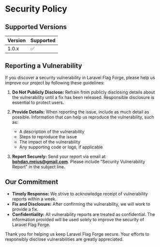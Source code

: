 # Security Policy

## Supported Versions

| Version | Supported |
|---------|-----------|
| 1.0.x   | ✅         |

## Reporting a Vulnerability

If you discover a security vulnerability in Laravel Flag Forge, please help us improve our project by following these guidelines:

1. **Do Not Publicly Disclose:** Refrain from publicly disclosing details about the vulnerability until a fix has been released. Responsible disclosure is essential to protect users.
2. **Provide Details:** When reporting the issue, include as much detail as possible. Information that can help us reproduce the vulnerability, such as:
    - A description of the vulnerability
    - Steps to reproduce the issue
    - The impact of the vulnerability
    - Any supporting code or logs, if applicable

3. **Report Securely:** Send your report via email at **bohdan.meius@gmail.com**. Please include "Security Vulnerability Report" in the subject line.

## Our Commitment

- **Timely Response:** We strive to acknowledge receipt of vulnerability reports within a week.
- **Fix and Disclosure:** After confirming the vulnerability, we will work to provide a fix.
- **Confidentiality:** All vulnerability reports are treated as confidential. The information provided will be used solely to improve the security of Laravel Flag Forge.

Thank you for helping us keep Laravel Flag Forge secure. Your efforts to responsibly disclose vulnerabilities are greatly appreciated.

